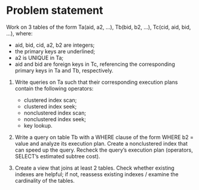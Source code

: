 # Problem statement

Work on 3 tables of the form Ta(aid, a2, …), Tb(bid, b2, …), Tc(cid, aid, bid, …), where:

* aid, bid, cid, a2, b2 are integers;
* the primary keys are underlined;
* a2 is UNIQUE in Ta;
* aid and bid are foreign keys in Tc, referencing the corresponding primary keys in Ta and Tb, respectively.

1. Write queries on Ta such that their corresponding execution plans contain the following operators:
    * clustered index scan;
    * clustered index seek;
    * nonclustered index scan;
    * nonclustered index seek;
    * key lookup.
2. Write a query on table Tb with a WHERE clause of the form WHERE b2 = value and analyze its execution plan. Create a nonclustered index that can speed up the query. Recheck the query’s execution plan (operators, SELECT’s estimated subtree cost).

3. Create a view that joins at least 2 tables. Check whether existing indexes are helpful; if not, reassess existing indexes / examine the cardinality of the tables.
